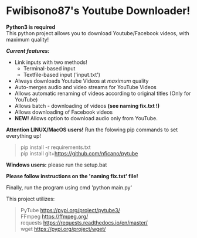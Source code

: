# Fwibisono87's Youtube Downloader!
**Python3 is required**  
This python project allows you to download Youtube/Facebook videos, with maximum quality!

***Current features:***
* Link inputs with two methods!
  * Terminal-based input  
  * Textfile-based input ('input.txt')
* Always downloads Youtube Videos at _maximum_ quality
* Auto-merges audio and video streams for YouTube Videos
* Allows automatic renaming of videos according to original titles (Only for YouTube)
* Allows batch - downloading of videos __(see naming fix.txt !)__  
* Allows downloading of Facebook videos
* __NEW!__ Allows option to download audio only from YouTube.


**Attention LINUX/MacOS users!**
Run the folowing pip commands to set everything up!
>pip install -r requirements.txt  
>pip install git+https://github.com/nficano/pytube

**Windows users:** 
please run the setup.bat

**Please follow instructions on the 'naming fix.txt' file!**

Finally, run the program using cmd 'python main.py'

This project utilizes:
>PyTube    https://pypi.org/project/pytube3/   
>FFmpeg    https://ffmpeg.org/   
>requests  https://requests.readthedocs.io/en/master/   
>wget      https://pypi.org/project/wget/   
